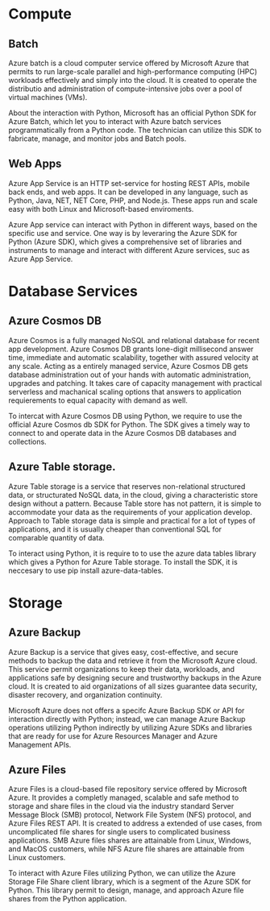 # Compute 

## Batch 
Azure batch is a cloud computer service offered by Microsoft Azure that permits to run large-scale parallel and high-performance computing (HPC) workloads effectively and simply into the cloud. It is created to operate the distributio and administration of compute-intensive jobs over a pool of virtual machines (VMs). 

About the interaction with Python, Microsoft has an official Python SDK for Azure Batch, which let you to interact with Azure batch services programmatically from a Python code. The technician can utilize this SDK to fabricate, manage, and monitor jobs and Batch pools. 

## Web Apps
Azure App Service is an HTTP set-service for hosting REST APIs, mobile back ends, and web apps.  It can be developed in any language, such as Python, Java, NET, NET Core, PHP, and Node.js. These apps run and scale easy with both Linux and Microsoft-based enviroments.

Azure App service can interact with Python in different ways, based on the specific use and service. One way is by leveraring the Azure SDK for Python (Azure SDK), which gives a comprehensive set of libraries and instruments to manage and interact with different Azure services, suc as Azure App Service. 

# Database Services

## Azure Cosmos DB
Azure Cosmos is a fully managed NoSQL and relational database for recent app development. Azure Cosmos DB grants lone-digit millisecond answer time, immediate and automatic scalability, together with assured velocity at any scale. Acting as a entirely managed service, Azure Cosmos DB gets database administration out of your hands with automatic administration, upgrades and patching. It takes care of capacity management with practical serverless and machanical scaling options that answers to application requierements to equal capacity with demand as well. 

To intercat with Azure Cosmos DB using Python, we require to use the official Azure Cosmos db SDK for Python. The SDK gives a timely way to connect to and operate data in the Azure Cosmos DB databases and collections. 

## Azure Table storage. 
Azure Table storage is a service that reserves non-relational structured data, or structurated NoSQL data, in the cloud, giving a characteristic store design without a pattern. Because Table store has not pattern, it is simple to accommodate your data as the requirements of your application develop. Approach to Table storage data is simple and  practical for a lot of types of applications, and it is usually cheaper than conventional SQL for comparable quantity of data. 

To interact using Python, it is require to to use the azure data tables library which gives a Python for Azure Table storage. To install the SDK, it is neccesary to use pip install azure-data-tables. 

# Storage 

## Azure Backup
Azure Backup is a service that gives easy, cost-effective, and secure methods to backup the data and retrieve it from the Microsoft Azure cloud. This service permit organizations to keep their data, workloads, and applications safe by designing secure and trustworthy backups in the Azure cloud. It is created to aid organizations of all sizes guarantee data security, disaster recovery, and organization continuity. 

Microsoft Azure does not offers a specifc Azure Backup SDK or API for interaction directly with Python; instead, we can manage Azure Backup operations utilizing Python indirectly by utilizing Azure SDKs and libraries that are ready for use for Azure Resources Manager and Azure Management APIs.  

## Azure Files 
Azure Files is a cloud-based file repository service offered by Microsoft Azure. It provides a completly managed, scalable and safe method to storage and share files in the cloud via the industry standard Server Message Block (SMB) protocol, Network File System (NFS) protocol, and Azure Files REST API. It is created to address a extended of use cases, from uncomplicated file shares for single users to complicated business applications. SMB Azure files shares are attainable from Linux, Windows, and MacOS customers, while NFS Azure file shares are attainable from Linux customers. 

To interact with Azure Files utilizing Python, we can utilize the Azure Storage File Share client library, which is a segment of the Azure SDK for Python. This library permit to design, manage, and approach Azure file shares from the Python application. 
